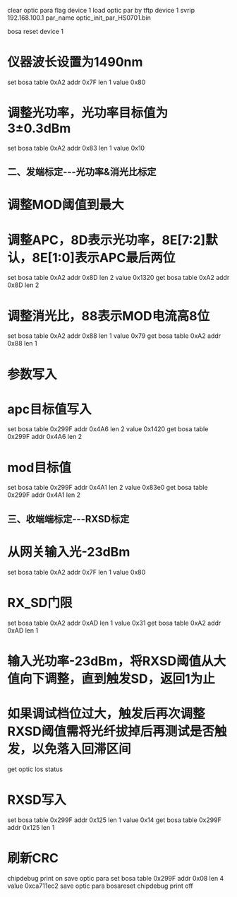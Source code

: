 


clear optic para flag device 1
load optic par by tftp device 1 svrip 192.168.100.1 par_name optic_init_par_HS0701.bin


bosa reset device 1
# 仪器波长设置为1490nm
set bosa table 0xA2 addr 0x7F len 1 value 0x80
# 调整光功率，光功率目标值为3±0.3dBm
set bosa table 0xA2 addr 0x83 len 1 value 0x10

## 二、发端标定---光功率&消光比标定

# 调整MOD阈值到最大
# 调整APC，8D表示光功率，8E[7:2]默认，8E[1:0]表示APC最后两位
set bosa table 0xA2 addr 0x8D len 2 value 0x1320
get bosa table 0xA2 addr 0x8D len 2
# 调整消光比，88表示MOD电流高8位
set bosa table 0xA2 addr 0x88 len 1 value 0x79
get bosa table 0xA2 addr 0x88 len 1

# 参数写入
# apc目标值写入
set bosa table 0x299F addr 0x4A6 len 2 value 0x1420
get bosa table 0x299F addr 0x4A6 len 2
# mod目标值
set bosa table 0x299F addr 0x4A1 len 2 value 0x83e0
get bosa table 0x299F addr 0x4A1 len 2

## 三、收端端标定---RXSD标定

# 从网关输入光-23dBm
set bosa table 0xA2 addr 0x7F len 1 value 0x80
# RX_SD门限
set bosa table 0xA2 addr 0xAD len 1 value 0x31
get bosa table 0xA2 addr 0xAD len 1

# 输入光功率-23dBm，将RXSD阈值从大值向下调整，直到触发SD，返回1为止
# 如果调试档位过大，触发后再次调整RXSD阈值需将光纤拔掉后再测试是否触发，以免落入回滞区间
get optic los status

# RXSD写入
set bosa table 0x299F addr 0x125 len 1 value 0x14
get bosa table 0x299F addr 0x125 len 1

# 刷新CRC
chipdebug print on
save optic para
set bosa table 0x299F addr 0x08 len 4 value 0xca711ec2
save optic para
bosareset
chipdebug print off
